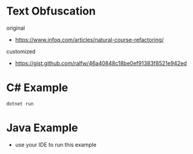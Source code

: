 # Text Obfuscation


original
* https://www.infoq.com/articles/natural-course-refactoring/


customized
* https://gist.github.com/ralfw/46a40848c18be0ef91383f8521e942ed


# C# Example

```
dotnet run
```


# Java Example

* use your IDE to run this example